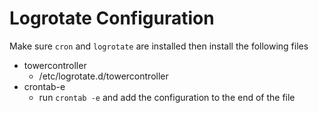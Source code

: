 # Logrotate Configuration

Make sure `cron` and `logrotate` are installed then install the following files
- towercontroller
  - /etc/logrotate.d/towercontroller
- crontab-e
  - run `crontab -e` and add the configuration to the end of the file
